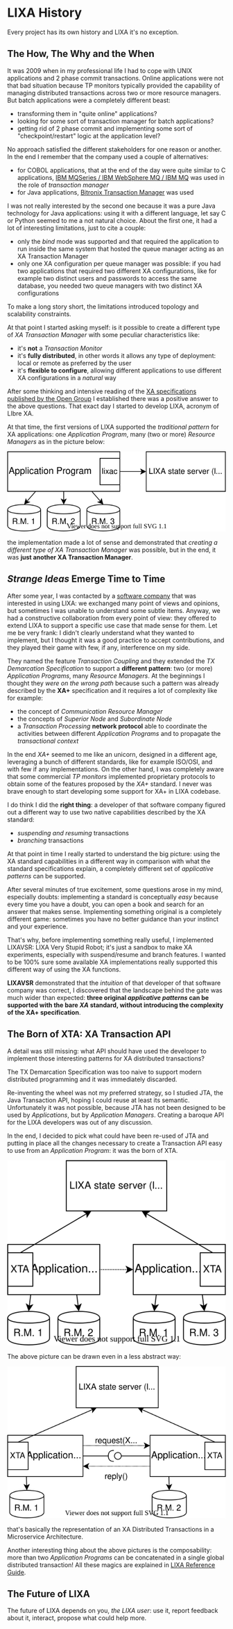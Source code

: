 # LIXA History

Every project has its own history and LIXA it's no exception.

## The How, The Why and the When

It was 2009 when in my professional life I had to cope with UNIX applications and 2 phase commit transactions. 
Online applications were not that bad situation because TP monitors typically provided the capability of managing distributed transactions across two or more resource managers.
But batch applications were a completely different beast:

- transforming them in "quite online" applications?
- looking for some sort of transaction manager for batch applications?
- getting rid of 2 phase commit and implementing some sort of "checkpoint/restart" logic at the application level?

No approach satisfied the different stakeholders for one reason or another. In the end I remember that the company used a couple of alternatives:

- for COBOL applications, that at the end of the day were quite similar to C applications, [IBM MQSeries / IBM WebSphere MQ / IBM MQ](https://en.wikipedia.org/wiki/IBM_MQ) was used in the role of *transaction manager*
- for Java applications, [Bitronix Transaction Manager](https://github.com/bitronix/btm) was used

I was not really interested by the second one because it was a pure Java technology for Java applications: using it with a different language, let say C or Python seemed to me a not natural choice.
About the first one, it had a lot of interesting limitations, just to cite a couple:

- only the *bind* mode was supported and that required the application to run inside the same system that hosted the queue manager acting as an XA Transaction Manager
- only one XA configuration per queue manager was possible: if you had two applications that required two different XA configurations, like for example two distinct users and passwords to access the same database, you needed two queue managers with two distinct XA configurations

To make a long story short, the limitations introduced topology and scalability constraints.

At that point I started asking myself: is it possible to create a different type of *XA Transaction Manager* with some peculiar characteristics like:

- it's **not** a *Transaction Monitor*
- it's **fully distributed**, in other words it allows any type of deployment: local or remote as preferred by the user
- it's **flexible to configure**, allowing different applications to use different XA configurations in a *natural* way

After some thinking and intensive reading of the [XA specifications published by the Open Group](https://pubs.opengroup.org/onlinepubs/009680699/toc.pdf) I established there was a positive answer to the above questions.
That exact day I started to develop LIXA, acronym of LIbre XA.

At that time, the first versions of LIXA supported the *traditional pattern* for XA applications: one *Application Program*, many (two or more) *Resource Managers* as in the picture below:

![Traditional XA Pattern: 1 Application Program, Many Resource Managers](history_simple.svg)

the implementation made a lot of sense and demonstrated that *creating a different type of XA Transaction Manager* was possible, but in the end, it was **just another XA Transaction Manager**.

## *Strange Ideas* Emerge Time to Time

After some year, I was contacted by a [software company](https://www.globetom.com/) that was interested in using LIXA: we exchanged many point of views and opinions, but sometimes I was unable to understand some subtle items. Anyway, we had a constructive collaboration from every point of view: they offered to extend LIXA to support a specific use case that made sense for them. Let me be very frank: I didn't clearly understand what they wanted to implement, but I thought it was a good practice to accept contributions, and they played their game with few, if any, interference on my side.

They named the feature *Transaction Coupling* and they extended the *TX Demarcation Specification* to support a **different pattern**: two (or more) *Application Programs*, many *Resource Managers*. At the beginnings I thought they *were on the wrong path* because such a pattern was already described by the **XA+** specification and it requires a lot of complexity like for example:

- the concept of *Communication Resource Manager*
- the concepts of *Superior Node* and *Subordinate Node*
- a *Transaction Processing* **network protocol** able to coordinate the activities between different *Application Programs* and to propagate the *transactional context*

In the end *XA+* seemed to me like an unicorn, designed in a different age, leveraging a bunch of different standards, like for example ISO/OSI, and with few if any implementations. On the other hand, I was completely aware that some commercial *TP monitors* implemented proprietary protocols to obtain some of the features proposed by the *XA+* standard. I never was brave enough to start developing some support for XA+ in LIXA codebase.

I do think I did the **right thing**: a developer of that software company figured out a different way to use two native capabilities described by the XA standard:

- *suspending and resuming* transactions
- *branching* transactions

At that point in time I really started to understand the big picture: using the XA standard capabilities in a different way in comparison with what the standard specifications explain, a completely different set of *applicative patterns* can be supported.

After several minutes of true excitement, some questions arose in my mind, especially doubts: implementing a standard is conceptually *easy* because every time you have a doubt, you can open a book and search for an answer that makes sense. Implementing something original is a completely different game: sometimes you have no better guidance than your instinct and your experience.

That's why, before implementing something really useful, I implemented LIXAVSR: LIXA Very Stupid Robot; it's just a sandbox to make XA experiments, especially with suspend/resume and branch features. I wanted to be 100% sure some available XA implementations really supported this different way of using the XA functions.

**LIXAVSR** demonstrated that the *intuition* of that developer of that software company was correct, I discovered that the landscape behind the gate was much wider than expected: **three original *applicative patterns* can be supported with the bare *XA* standard, without introducing the complexity of the XA+ specification**.

## The Born of XTA: XA Transaction API ##

A detail was still missing: what API should have used the developer to implement those interesting patterns for XA distributed transactions?

The TX Demarcation Specification was too naive to support modern distributed programming and it was immediately discarded.

Re-inventing the wheel was not my preferred strategy, so I studied JTA, the Java Transaction API, hoping I could reuse at least its semantic. Unfortunately it was not possible, because JTA has not been designed to be used by *Applications*, but by *Application Managers*. Creating a baroque API for the LIXA developers was out of any discussion.

In the end, I decided to pick what could have been re-used of JTA and putting in place all the changes necessary to create a Transaction API easy to use from an *Application Program*: it was the born of XTA.

![Advanced XA Pattern: 2 Application Program, Many Resource Managers](history_xta.svg)

The above picture can be drawn even in a less abstract way:

![Microservice Distributed Transaction](history_xta_us.svg)

that's basically the representation of an XA Distributed Transactions in a Microservice Architecture.

Another interesting thing about the above pictures is the composability: more than two *Application Programs* can be concatenated in a single global distributed transaction! All these magics are explained in [LIXA Reference Guide](manuals/html/index.html).

## The Future of LIXA

The future of LIXA depends on you, *the LIXA user*: use it, report feedback about it, interact, propose what could help more.
